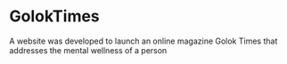 # GolokTimes
A website was developed to launch an online magazine Golok Times that addresses the mental wellness of a person
